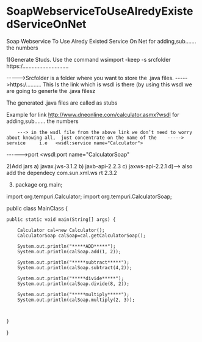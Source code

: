 # SoapWebserviceToUseAlredyExistedServiceOnNet
Soap Webservice To Use Alredy Existed Service On Net for adding,sub……. the numbers

1)Generate Studs.
		Use the command 
			wsimport  -keep -s srcfolder   https:/…………………………


----->Srcfolder  is a folder where you want to store the .java files.
----->https:/……….  This Is the link which is wsdl is there (by using this wsdl we are going to generte the .java 
filesz	


The generated .java files are called as stubs

Example for link http://www.dneonline.com/calculator.asmx?wsdl  for adding,sub……. the numbers

		---> in the wsdl file from the above link we don’t need to worry about knowing all,  just concentrate on the name of the	-----> service     i.e   <wsdl:service name="Calculator">
------>port    	        <wsdl:port name="CalculatorSoap"


2)Add jars		a)  javax.jws-3.1.2
			b)  jaxb-api-2.2.3
			c) jaxws-api-2.2.1
		d)--> also add the dependecy
	<dependencies>
		<dependency>
			<groupId>com.sun.xml.ws</groupId>
			<artifactId>rt</artifactId>
			<version>2.3.2</version>
		</dependency>
	</dependencies> 

3)
	package org.main;

import org.tempuri.Calculator;
import org.tempuri.CalculatorSoap;

public class MainClass {

	public static void main(String[] args) {

		Calculator cal=new Calculator();
		CalculatorSoap calSoap=cal.getCalculatorSoap();
		
		System.out.println("*****ADD*****");
		System.out.println(calSoap.add(1, 2));
		
		System.out.println("*****subtract*****");
		System.out.println(calSoap.subtract(4,2));
		
		System.out.println("*****divide*****");
		System.out.println(calSoap.divide(8, 2));
		
		System.out.println("*****multiply*****");
		System.out.println(calSoap.multiply(2, 3));
		
		
		
	}

}


